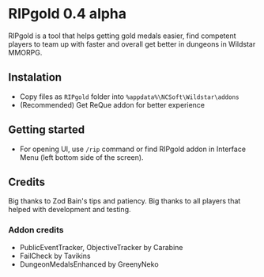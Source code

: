 # RIPgold 0.4 alpha
RIPgold is a tool that helps getting gold medals easier, find competent players to team up with faster and overall get better in dungeons in Wildstar MMORPG.

## Instalation
* Copy files as `RIPgold` folder into `%appdata%\NCSoft\Wildstar\addons`
* (Recommended) Get ReQue addon for better experience


## Getting started
* For opening UI, use `/rip` command or find RIPgold addon in Interface Menu (left bottom side of the screen).



## Credits
Big thanks to Zod Bain's tips and patiency. Big thanks to all players that helped with development and testing.

### Addon credits
* PublicEventTracker, ObjectiveTracker by Carabine
* FailCheck by Tavikins
* DungeonMedalsEnhanced by GreenyNeko
